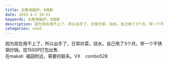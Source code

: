 ```yaml
---
title: 出售电磁炉，8成新
date: 2019-4-2 19:51
keywords: 出售电磁炉，8成新
description: 因为现在用不上了，所以出手了，日常炒菜，烧水。自己用了3个月。带一个不锈钢炒锅，现1500P打包出售.在makati  福园附近。需要的联系。VX  combo528
categories: used
---
```

<td class="t_f" id="postmessage_3378307">

因为现在用不上了，所以出手了，日常炒菜，烧水。自己用了3个月。带一个不锈钢炒锅，现1500P打包出售.<br/>
在makati  福园附近。需要的联系。VX    combo528<br/>
</td>
